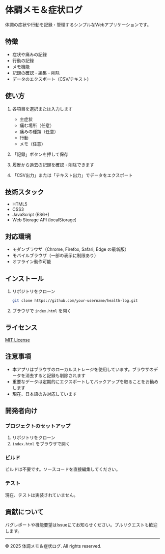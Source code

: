 # 体調メモ＆症状ログ

体調の症状や行動を記録・管理するシンプルなWebアプリケーションです。

## 特徴

- 症状や痛みの記録
- 行動の記録
- メモ機能
- 記録の確認・編集・削除
- データのエクスポート（CSV/テキスト）

## 使い方

1. 各項目を選択または入力します
   - 主症状
   - 痛む場所（任意）
   - 痛みの種類（任意）
   - 行動
   - メモ（任意）

2. 「記録」ボタンを押して保存
3. 履歴から過去の記録を確認・削除できます
4. 「CSV出力」または「テキスト出力」でデータをエクスポート

## 技術スタック

- HTML5
- CSS3
- JavaScript (ES6+)
- Web Storage API (localStorage)

## 対応環境

- モダンブラウザ（Chrome, Firefox, Safari, Edge の最新版）
- モバイルブラウザ（一部の表示に制限あり）
- オフライン動作可能

## インストール

1. リポジトリをクローン
   ```bash
   git clone https://github.com/your-username/health-log.git
   ```

2. ブラウザで `index.html` を開く

## ライセンス

[MIT License](LICENSE)

## 注意事項

- 本アプリはブラウザのローカルストレージを使用しています。ブラウザのデータを消去すると記録も削除されます
- 重要なデータは定期的にエクスポートしてバックアップを取ることをお勧めします
- 現在、日本語のみ対応しています

## 開発者向け

### プロジェクトのセットアップ

1. リポジトリをクローン
2. `index.html` をブラウザで開く

### ビルド

ビルドは不要です。ソースコードを直接編集してください。

### テスト

現在、テストは実装されていません。

## 貢献について

バグレポートや機能要望はIssueにてお知らせください。プルリクエストも歓迎します。

---

© 2025 体調メモ＆症状ログ. All rights reserved.
